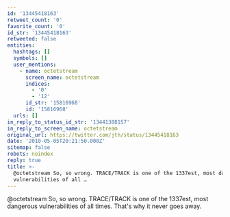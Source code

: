 ```yaml
---
id: '13445418163'
retweet_count: '0'
favorite_count: '0'
id_str: '13445418163'
retweeted: false
entities:
  hashtags: []
  symbols: []
  user_mentions:
    - name: octetstream
      screen_name: octetstream
      indices:
        - '0'
        - '12'
      id_str: '15816968'
      id: '15816968'
  urls: []
in_reply_to_status_id_str: '13441388157'
in_reply_to_screen_name: octetstream
original_url: https://twitter.com/jth/status/13445418163
date: '2010-05-05T20:21:50.000Z'
sitemap: false
robots: noindex
reply: true
title: >-
  @octetstream So, so wrong. TRACE/TRACK is one of the 1337est, most dangerous
  vulnerabilities of all …
---
```


@octetstream So, so wrong. TRACE/TRACK is one of the 1337est, most dangerous vulnerabilities of all times. That's why it never goes away.